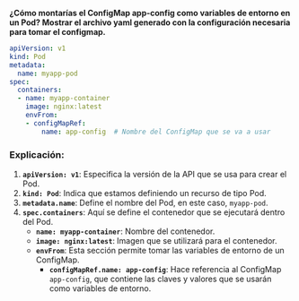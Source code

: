 **¿Cómo montarías el ConfigMap app-config como variables de entorno en un Pod? Mostrar el archivo yaml generado con la configuración necesaria para tomar el configmap.**


``` YAML
apiVersion: v1
kind: Pod
metadata:
  name: myapp-pod
spec:
  containers:
  - name: myapp-container
    image: nginx:latest  
    envFrom:
    - configMapRef:
        name: app-config  # Nombre del ConfigMap que se va a usar

```

### Explicación:

1. **`apiVersion: v1`**: Especifica la versión de la API que se usa para crear el Pod.
2. **`kind: Pod`**: Indica que estamos definiendo un recurso de tipo Pod.
3. **`metadata.name`**: Define el nombre del Pod, en este caso, `myapp-pod`.
4. **`spec.containers`**: Aquí se define el contenedor que se ejecutará dentro del Pod.
    - **`name: myapp-container`**: Nombre del contenedor.
    - **`image: nginx:latest`**: Imagen que se utilizará para el contenedor.
    - **`envFrom`**: Esta sección permite tomar las variables de entorno de un ConfigMap.
        - **`configMapRef.name: app-config`**: Hace referencia al ConfigMap `app-config`, que contiene las claves y valores que se usarán como variables de entorno.

